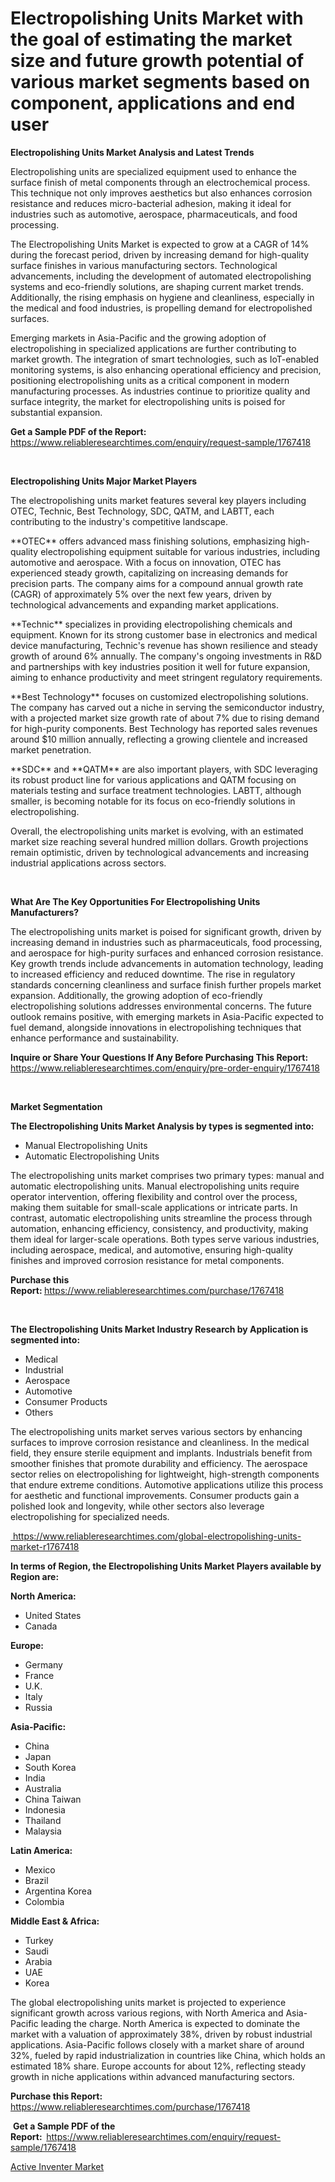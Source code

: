 <p><h1>Electropolishing Units Market with the goal of estimating the market size and future growth potential of various market segments based on component, applications and end user</h1></p><p><strong>Electropolishing Units Market Analysis and Latest Trends</strong></p>
<p><p>Electropolishing units are specialized equipment used to enhance the surface finish of metal components through an electrochemical process. This technique not only improves aesthetics but also enhances corrosion resistance and reduces micro-bacterial adhesion, making it ideal for industries such as automotive, aerospace, pharmaceuticals, and food processing.</p><p>The Electropolishing Units Market is expected to grow at a CAGR of 14% during the forecast period, driven by increasing demand for high-quality surface finishes in various manufacturing sectors. Technological advancements, including the development of automated electropolishing systems and eco-friendly solutions, are shaping current market trends. Additionally, the rising emphasis on hygiene and cleanliness, especially in the medical and food industries, is propelling demand for electropolished surfaces.</p><p>Emerging markets in Asia-Pacific and the growing adoption of electropolishing in specialized applications are further contributing to market growth. The integration of smart technologies, such as IoT-enabled monitoring systems, is also enhancing operational efficiency and precision, positioning electropolishing units as a critical component in modern manufacturing processes. As industries continue to prioritize quality and surface integrity, the market for electropolishing units is poised for substantial expansion.</p></p>
<p><strong>Get a Sample PDF of the Report:&nbsp;</strong> <a href="https://www.reliableresearchtimes.com/enquiry/request-sample/1767418?utm_campaign=3011&utm_medium=2&utm_source=Github&utm_content=ia&utm_term=11042025&utm_id=electropolishing-units">https://www.reliableresearchtimes.com/enquiry/request-sample/1767418</a></p>
<p>&nbsp;</p>
<p><strong>Electropolishing Units Major Market Players</strong></p>
<p><p>The electropolishing units market features several key players including OTEC, Technic, Best Technology, SDC, QATM, and LABTT, each contributing to the industry's competitive landscape.</p><p>**OTEC** offers advanced mass finishing solutions, emphasizing high-quality electropolishing equipment suitable for various industries, including automotive and aerospace. With a focus on innovation, OTEC has experienced steady growth, capitalizing on increasing demands for precision parts. The company aims for a compound annual growth rate (CAGR) of approximately 5% over the next few years, driven by technological advancements and expanding market applications.</p><p>**Technic** specializes in providing electropolishing chemicals and equipment. Known for its strong customer base in electronics and medical device manufacturing, Technic's revenue has shown resilience and steady growth of around 6% annually. The company's ongoing investments in R&D and partnerships with key industries position it well for future expansion, aiming to enhance productivity and meet stringent regulatory requirements.</p><p>**Best Technology** focuses on customized electropolishing solutions. The company has carved out a niche in serving the semiconductor industry, with a projected market size growth rate of about 7% due to rising demand for high-purity components. Best Technology has reported sales revenues around $10 million annually, reflecting a growing clientele and increased market penetration.</p><p>**SDC** and **QATM** are also important players, with SDC leveraging its robust product line for various applications and QATM focusing on materials testing and surface treatment technologies. LABTT, although smaller, is becoming notable for its focus on eco-friendly solutions in electropolishing.</p><p>Overall, the electropolishing units market is evolving, with an estimated market size reaching several hundred million dollars. Growth projections remain optimistic, driven by technological advancements and increasing industrial applications across sectors.</p></p>
<p>&nbsp;</p>
<p><strong>What Are The Key Opportunities For Electropolishing Units Manufacturers?</strong></p>
<p><p>The electropolishing units market is poised for significant growth, driven by increasing demand in industries such as pharmaceuticals, food processing, and aerospace for high-purity surfaces and enhanced corrosion resistance. Key growth trends include advancements in automation technology, leading to increased efficiency and reduced downtime. The rise in regulatory standards concerning cleanliness and surface finish further propels market expansion. Additionally, the growing adoption of eco-friendly electropolishing solutions addresses environmental concerns. The future outlook remains positive, with emerging markets in Asia-Pacific expected to fuel demand, alongside innovations in electropolishing techniques that enhance performance and sustainability.</p></p>
<p><strong>Inquire or Share Your Questions If Any Before Purchasing This Report:</strong> <a href="https://www.reliableresearchtimes.com/enquiry/pre-order-enquiry/1767418?utm_campaign=3011&utm_medium=2&utm_source=Github&utm_content=ia&utm_term=11042025&utm_id=electropolishing-units">https://www.reliableresearchtimes.com/enquiry/pre-order-enquiry/1767418</a></p>
<p>&nbsp;</p>
<p><strong>Market Segmentation</strong></p>
<p><strong>The Electropolishing Units Market Analysis by types is segmented into:</strong></p>
<p><ul><li>Manual Electropolishing Units</li><li>Automatic Electropolishing Units</li></ul></p>
<p><p>The electropolishing units market comprises two primary types: manual and automatic electropolishing units. Manual electropolishing units require operator intervention, offering flexibility and control over the process, making them suitable for small-scale applications or intricate parts. In contrast, automatic electropolishing units streamline the process through automation, enhancing efficiency, consistency, and productivity, making them ideal for larger-scale operations. Both types serve various industries, including aerospace, medical, and automotive, ensuring high-quality finishes and improved corrosion resistance for metal components.</p></p>
<p><strong>Purchase this Report:&nbsp;</strong><a href="https://www.reliableresearchtimes.com/purchase/1767418?utm_campaign=3011&utm_medium=2&utm_source=Github&utm_content=ia&utm_term=11042025&utm_id=electropolishing-units">https://www.reliableresearchtimes.com/purchase/1767418</a></p>
<p>&nbsp;</p>
<p><strong>The Electropolishing Units Market Industry Research by Application is segmented into:</strong></p>
<p><ul><li>Medical</li><li>Industrial</li><li>Aerospace</li><li>Automotive</li><li>Consumer Products</li><li>Others</li></ul></p>
<p><p>The electropolishing units market serves various sectors by enhancing surfaces to improve corrosion resistance and cleanliness. In the medical field, they ensure sterile equipment and implants. Industrials benefit from smoother finishes that promote durability and efficiency. The aerospace sector relies on electropolishing for lightweight, high-strength components that endure extreme conditions. Automotive applications utilize this process for aesthetic and functional improvements. Consumer products gain a polished look and longevity, while other sectors also leverage electropolishing for specialized needs.</p></p>
<p><a href="https://www.reliableresearchtimes.com/global-electropolishing-units-market-r1767418?utm_campaign=3011&utm_medium=2&utm_source=Github&utm_content=ia&utm_term=11042025&utm_id=electropolishing-units">&nbsp;https://www.reliableresearchtimes.com/global-electropolishing-units-market-r1767418</a></p>
<p><strong>In terms of Region, the Electropolishing Units Market Players available by Region are:</strong></p>
<p>
    <p> <strong> North America: </strong>
        <ul>
            <li>United States</li>
            <li>Canada</li>
        </ul>
        </p> 
    <p> <strong> Europe: </strong>
        <ul>
            <li>Germany</li>
            <li>France</li>
            <li>U.K.</li>
            <li>Italy</li>
            <li>Russia</li>
        </ul>
        </p> 
    <p> <strong> Asia-Pacific: </strong>
        <ul>
            <li>China</li>
            <li>Japan</li>
            <li>South Korea</li>
            <li>India</li>
            <li>Australia</li>
            <li>China Taiwan</li>
            <li>Indonesia</li>
            <li>Thailand</li>
            <li>Malaysia</li>
        </ul>
        </p> 
    <p> <strong> Latin America: </strong>
        <ul>
            <li>Mexico</li>
            <li>Brazil</li>
            <li>Argentina Korea</li>
            <li>Colombia</li>
        </ul>
        </p> 
    <p> <strong> Middle East & Africa: </strong>
        <ul>
            <li>Turkey</li>
            <li>Saudi</li>
            <li>Arabia</li>
            <li>UAE</li>
            <li>Korea</li>
        </ul>
    </p>
    </p>
<p><p>The global electropolishing units market is projected to experience significant growth across various regions, with North America and Asia-Pacific leading the charge. North America is expected to dominate the market with a valuation of approximately 38%, driven by robust industrial applications. Asia-Pacific follows closely with a market share of around 32%, fueled by rapid industrialization in countries like China, which holds an estimated 18% share. Europe accounts for about 12%, reflecting steady growth in niche applications within advanced manufacturing sectors.</p></p>
<p><strong>Purchase this Report: </strong><a href="https://www.reliableresearchtimes.com/purchase/1767418?utm_campaign=3011&utm_medium=2&utm_source=Github&utm_content=ia&utm_term=11042025&utm_id=electropolishing-units">https://www.reliableresearchtimes.com/purchase/1767418</a></p>
<p>&nbsp;<strong>Get a Sample PDF of the Report:&nbsp;&nbsp;</strong><a href="https://www.reliableresearchtimes.com/enquiry/request-sample/1767418?utm_campaign=3011&utm_medium=2&utm_source=Github&utm_content=ia&utm_term=11042025&utm_id=electropolishing-units">https://www.reliableresearchtimes.com/enquiry/request-sample/1767418</a></p>
<p><strong></strong></p>
<p><p><a href="https://github.com/bensemilia864/Market-Research-Report-List-1/blob/main/active-inventer-market.md?utm_campaign=3011&utm_medium=2&utm_source=Github&utm_content=ia&utm_term=11042025&utm_id=electropolishing-units">Active Inventer Market</a></p></p>